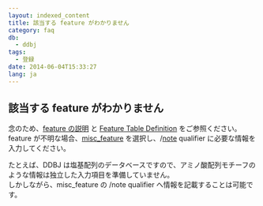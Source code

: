 ```yaml
---
layout: indexed_content
title: 該当する feature がわかりません
category: faq
db:
  - ddbj
tags: 
  - 登録
date: 2014-06-04T15:33:27
lang: ja
---
```


## 該当する feature がわかりません

<p>念のため、<a href="/ddbj/features.html">feature の説明</a> と <a href="/ddbj/feature-table-e.html">Feature Table Definition</a> をご参照ください。<br>feature が不明な場合、<a href="/ddbj/features.html#misc_feature">misc_feature</a> を選択し、/<a href="/ddbj/qualifiers.html#note">note</a> qualifier に必要な情報を入力してください。</p>
<p>たとえば、DDBJ は塩基配列のデータベースですので、アミノ酸配列モチーフのような情報は独立した入力項目を準備していません。<br>しかしながら、misc_feature の /note qualifier へ情報を記載することは可能です。</p>

